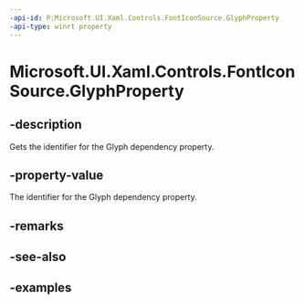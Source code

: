 ```yaml
---
-api-id: P:Microsoft.UI.Xaml.Controls.FontIconSource.GlyphProperty
-api-type: winrt property
---
```

<!-- Property syntax.
public DependencyProperty GlyphProperty { get; }
-->

# Microsoft.UI.Xaml.Controls.FontIconSource.GlyphProperty


## -description

Gets the identifier for the Glyph dependency property.


## -property-value

The identifier for the Glyph dependency property.


## -remarks


## -see-also


## -examples



